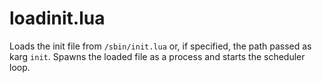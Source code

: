 # loadinit.lua

Loads the init file from `/sbin/init.lua` or, if specified, the path passed as karg `init`.  Spawns the loaded file as a process and starts the scheduler loop.
